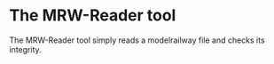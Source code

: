 # The MRW-Reader tool
The MRW-Reader tool simply reads a modelrailway file and checks its integrity.
